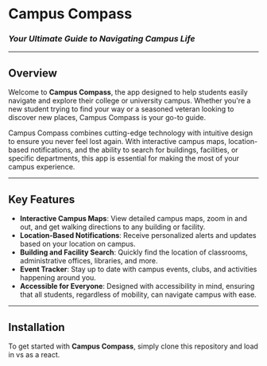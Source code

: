 # **Campus Compass**  
### _Your Ultimate Guide to Navigating Campus Life_

---

## Overview

Welcome to **Campus Compass**, the app designed to help students easily navigate and explore their college or university campus. Whether you're a new student trying to find your way or a seasoned veteran looking to discover new places, Campus Compass is your go-to guide.

Campus Compass combines cutting-edge technology with intuitive design to ensure you never feel lost again. With interactive campus maps, location-based notifications, and the ability to search for buildings, facilities, or specific departments, this app is essential for making the most of your campus experience.

---

## Key Features

- **Interactive Campus Maps**: View detailed campus maps, zoom in and out, and get walking directions to any building or facility.
- **Location-Based Notifications**: Receive personalized alerts and updates based on your location on campus.
- **Building and Facility Search**: Quickly find the location of classrooms, administrative offices, libraries, and more.
- **Event Tracker**: Stay up to date with campus events, clubs, and activities happening around you.
- **Accessible for Everyone**: Designed with accessibility in mind, ensuring that all students, regardless of mobility, can navigate campus with ease.

---

## Installation

To get started with **Campus Compass**, simply clone this repository and load in vs as a react.